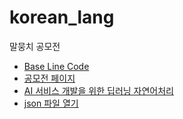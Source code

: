# korean_lang
말뭉치 공모전
- [Base Line Code](https://github.com/teddysum/korean_ABSA_baseline)
- [공모전 페이지](https://corpus.korean.go.kr/task/boards/noticeView.do?page=0&recordId=870&boardId=25&taskId=8&clCd=ING_TASK&subMenuId=sub05&base.condition=board.title&base.keyword=&size=10)
- [AI 서비스 개발을 위한 딥러닝 자연어처리](http://www.kocw.net/home/m/cview.do?cid=e10c735a0b712c7d)
- [json 파일 열기](https://beausty23.tistory.com/168)
